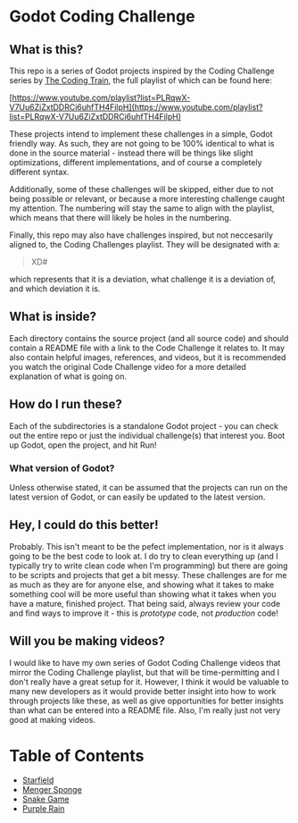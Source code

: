 # Godot Coding Challenge

## What is this?
This repo is a series of Godot projects inspired by the Coding Challenge series by [The Coding Train](https://www.youtube.com/channel/UCvjgXvBlbQiydffZU7m1_aw), the full playlist of which can be found here:

[https://www.youtube.com/playlist?list=PLRqwX-V7Uu6ZiZxtDDRCi6uhfTH4FilpH](https://www.youtube.com/playlist?list=PLRqwX-V7Uu6ZiZxtDDRCi6uhfTH4FilpH)

These projects intend to implement these challenges in a simple, Godot friendly way. As such, they are not going to be 100% identical to what is done in the source material - instead there will be things like slight optimizations, different implementations, and of course a completely different syntax.

Additionally, some of these challenges will be skipped, either due to not being possible or relevant, or because a more interesting challenge caught my attention. The numbering will stay the same to align with the playlist, which means that there will likely be holes in the numbering.

Finally, this repo may also have challenges inspired, but not neccesarily aligned to, the Coding Challenges playlist. They will be designated with a:

>XD#

which represents that it is a deviation, what challenge it is a deviation of, and which deviation it is.

## What is inside?
Each directory contains the source project (and all source code) and should contain a README file with a link to the Code Challenge it relates to. It may also contain helpful images, references, and videos, but it is recommended you watch the original Code Challenge video for a more detailed explanation of what is going on.

## How do I run these?
Each of the subdirectories is a standalone Godot project - you can check out the entire repo or just the individual challenge(s) that interest you. Boot up Godot, open the project, and hit Run!

### What version of Godot?
Unless otherwise stated, it can be assumed that the projects can run on the latest version of Godot, or can easily be updated to the latest version.

## Hey, I could do this better!
Probably. This isn't meant to be the pefect implementation, nor is it always going to be the best code to look at. I do try to clean everything up (and I typically try to write clean code when I'm programming) but there are going to be scripts and projects that get a bit messy. These challenges are for me as much as they are for anyone else, and showing what it takes to make something cool will be more useful than showing what it takes when you have a mature, finished project. That being said, always review your code and find ways to improve it - this is *prototype* code, not *production* code!

## Will you be making videos?
I would like to have my own series of Godot Coding Challenge videos that mirror the Coding Challenge playlist, but that will be time-permitting and I don't really have a great setup for it. However, I think it would be valuable to many new developers as it would provide better insight into how to work through projects like these, as well as give opportunities for better insights than what can be entered into a README file. Also, I'm really just not very good at making videos.

# Table of Contents
- [Starfield](./1-starfield/)
- [Menger Sponge](./2-menger-sponge)
- [Snake Game](./3-snake-game)
- [Purple Rain](./4-purple-rain)
